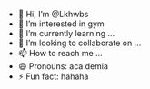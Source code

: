 - 👋 Hi, I’m @Lkhwbs
- 👀 I’m interested in gym
- 🌱 I’m currently learning ...
- 💞️ I’m looking to collaborate on ...
- 📫 How to reach me ...
- 😄 Pronouns: aca demia
- ⚡ Fun fact: hahaha

<!---
Lkhwbs/Lkhwbs is a ✨ special ✨ repository because its `README.md` (this file) appears on your GitHub profile.
You can click the Preview link to take a look at your changes.
--->
